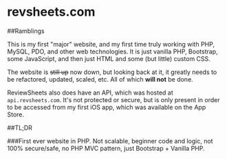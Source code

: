 revsheets.com
==================

##Ramblings

This is my first "major" website, and my first time truly working with PHP, MySQL, PDO, and other web technologies.  It is just vanilla PHP, Bootstrap, some JavaScript, and then just HTML and some (but little) custom CSS.

The website is ~~still up~~ now down, but looking back at it, it greatly needs to be refactored, updated, scaled, etc.  All of which **will not** be done.

ReviewSheets also does have an API, which was hosted at `api.revsheets.com`.  It's not protected or secure, but is only present in order to be accessed from my first iOS app, which was available on the App Store.

##TL;DR

###First ever website in PHP.  Not scalable, beginner code and logic, not 100% secure/safe, no PHP MVC pattern, just Bootstrap + Vanilla PHP.
